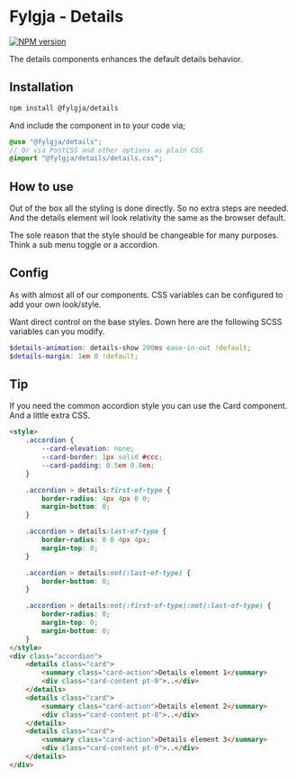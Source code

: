 # Fylgja - Details

[![NPM version](https://img.shields.io/npm/v/@fylgja/details.svg)](https://www.npmjs.org/package/@fylgja/details)

The details components enhances the default details behavior.

## Installation

```bash
npm install @fylgja/details
```

And include the component in to your code via;

```scss
@use "@fylgja/details";
// Or via PostCSS and other options as plain CSS
@import "@fylgja/details/details.css";
```

## How to use

Out of the box all the styling is done directly.
So no extra steps are needed.
And the details element wil look relativity the same as the browser default.

The sole reason that the style should be changeable for many purposes.
Think a sub menu toggle or a accordion.

## Config

As with almost all of our components.
CSS variables can be configured to add your own look/style.

Want direct control on the base styles.
Down here are the following SCSS variables can you modify.

```scss
$details-animation: details-show 200ms ease-in-out !default;
$details-margin: 1em 0 !default;
```

## Tip

If you need the common accordion style you can use the Card component.
And a little extra CSS.

```html
<style>
    .accordion {
        --card-elevation: none;
        --card-border: 1px solid #ccc;
        --card-padding: 0.5em 0.8em;
    }

    .accordion > details:first-of-type {
        border-radius: 4px 4px 0 0;
        margin-bottom: 0;
    }

    .accordion > details:last-of-type {
        border-radius: 0 0 4px 4px;
        margin-top: 0;
    }

    .accordion > details:not(:last-of-type) {
        border-bottom: 0;
    }

    .accordion > details:not(:first-of-type):not(:last-of-type) {
        border-radius: 0;
        margin-top: 0;
        margin-bottom: 0;
    }
</style>
<div class="accordion">
    <details class="card">
        <summary class="card-action">Details element 1</summary>
        <div class="card-content pt-0">..</div>
    </details>
    <details class="card">
        <summary class="card-action">Details element 2</summary>
        <div class="card-content pt-0">..</div>
    </details>
    <details class="card">
        <summary class="card-action">Details element 3</summary>
        <div class="card-content pt-0">..</div>
    </details>
</div>
```
